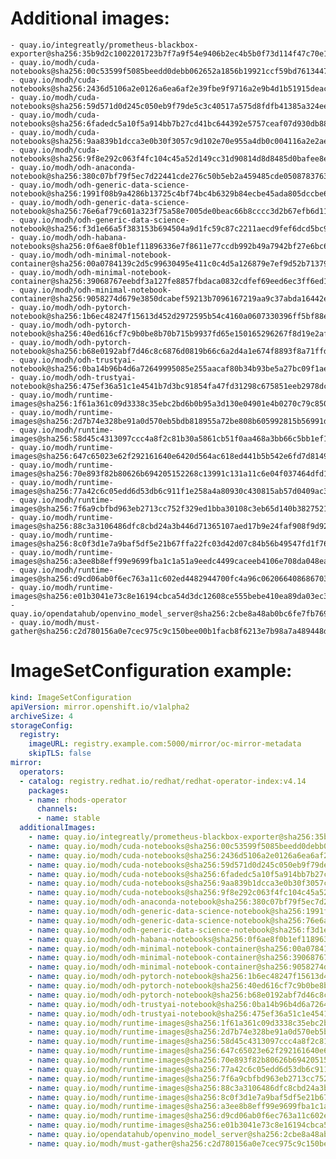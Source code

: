 # Additional images:
    - quay.io/integreatly/prometheus-blackbox-exporter@sha256:35b9d2c1002201723b7f7a9f54e9406b2ec4b5b0f73d114f47c70e15956103b5
    - quay.io/modh/cuda-notebooks@sha256:00c53599f5085beedd0debb062652a1856b19921ccf59bd76134471d24c3fa7d
    - quay.io/modh/cuda-notebooks@sha256:2436d5106a2e0126a6ea6af2e39fbe9f9716a2e9b4d1b51915deac244142a5b9
    - quay.io/modh/cuda-notebooks@sha256:59d571d0d245c050eb9f79de5c3c40517a575d8fdfb41385a324ee45a42b597b
    - quay.io/modh/cuda-notebooks@sha256:6fadedc5a10f5a914bb7b27cd41bc644392e5757ceaf07d930db884112054265
    - quay.io/modh/cuda-notebooks@sha256:9aa839b1dcca3e0b30f3057c9d102e70e955a4db0c004116a2e2ae75ec23a31b
    - quay.io/modh/cuda-notebooks@sha256:9f8e292c063f4fc104c45a52d149cc31d90814d8d8485d0bafee8e6cc5d97fed
    - quay.io/modh/odh-anaconda-notebook@sha256:380c07bf79f5ec7d22441cde276c50b5eb2a459485cde05087837639a566ae3d
    - quay.io/modh/odh-generic-data-science-notebook@sha256:1991f08b9a4286b13725c4bf74bc4b6329b84ecbe45ada805dccbe6a83f9324a
    - quay.io/modh/odh-generic-data-science-notebook@sha256:76e6af79c601a323f75a58e7005de0beac66b8cccc3d2b67efb6d11d85f0cfa1
    - quay.io/modh/odh-generic-data-science-notebook@sha256:f3d1e66a5f383153b694504a9d1fc59c87c2211aecd9fef6dcd5bc95519a4c96
    - quay.io/modh/odh-habana-notebooks@sha256:0f6ae8f0b1ef11896336e7f8611e77ccdb992b49a7942bf27e6bc64d73205d05
    - quay.io/modh/odh-minimal-notebook-container@sha256:00a0784139c2d5c99630495e411c0c4d5a126879e7ef9d52b71379292de93f66
    - quay.io/modh/odh-minimal-notebook-container@sha256:39068767eebdf3a127fe8857fbdaca0832cdfef69eed6ec3ff6ed1858029420f
    - quay.io/modh/odh-minimal-notebook-container@sha256:9058274d679e3850dcabef59213b7096167219aa9c37abda16442e0f39488661
    - quay.io/modh/odh-pytorch-notebook@sha256:1b6ec48247f15613d452d2972595b54c4160a0607330396ff5bf88e2140380f3
    - quay.io/modh/odh-pytorch-notebook@sha256:40ed616cf7c9b0be8b70b715b9937fd65e150165296267f8d19e2afd51d1ba42
    - quay.io/modh/odh-pytorch-notebook@sha256:b68e0192abf7d46c8c6876d0819b66c6a2d4a1e674f8893f8a71ffdcba96866c
    - quay.io/modh/odh-trustyai-notebook@sha256:0ba14b96b4d6a72649995085e255aacaf80b34b93be5a27bc09f1ae2eca5fe21
    - quay.io/modh/odh-trustyai-notebook@sha256:475ef36a51c1e4541b7d3bc91854fa47fd31298c675851eeb2978dc12c9a6aba
    - quay.io/modh/runtime-images@sha256:1f61a361c09d3338c35ebc2bd6b0b95a3d130e04901e4b0270c79c85007753dd
    - quay.io/modh/runtime-images@sha256:2d7b74e328be91a0d570eb5bdb818955a72be808b605992815b56991dbe90514
    - quay.io/modh/runtime-images@sha256:58d45c4313097ccc4a8f2c81b30a5861cb51f0aa468a3bb66c5bb1ef16526c6b
    - quay.io/modh/runtime-images@sha256:647c65023e62f292161640e6420d564ac618ed441b5b542e6fd7d81497e5f28a
    - quay.io/modh/runtime-images@sha256:70e893f82b80626b694205152268c13991c131a11c6e04f037464dfd163b8bea
    - quay.io/modh/runtime-images@sha256:77a42c6c05edd6d53db6c911f1e258a4a80930c430815ab57d0409ac308b891d
    - quay.io/modh/runtime-images@sha256:7f6a9cbfbd963eb2713cc752f329ed1bba30108c3eb65d140b3827521de4f56f
    - quay.io/modh/runtime-images@sha256:88c3a3106486dfc8cbd24a3b446d71365107aed17b9e24faf908f9d921f7b09e
    - quay.io/modh/runtime-images@sha256:8c0f3d1e7a9baf5df5e21b67ffa22fc03d42d07c84b56b49547fd1f7607fc310
    - quay.io/modh/runtime-images@sha256:a3ee8b8eff99e9699fba1c1a51a9eedc4499caceeb4106e708da048ea0c30ef3
    - quay.io/modh/runtime-images@sha256:d9cd06ab0f6ec763a11c602ed4482944700fc4a96c062066408686703e5327f5
    - quay.io/modh/runtime-images@sha256:e01b3041e73c8e16194cbca54d3dc12608ce555bebe410ea89da03ec372e3f15
    - quay.io/opendatahub/openvino_model_server@sha256:2cbe8a48ab0bc6fe7fb76919bf33253e83a6218a9c4b486b744c3dcf30679616
    - quay.io/modh/must-gather@sha256:c2d780156a0e7cec975c9c150bee00b1facb8f6213e7b98a7a489448d76dfd94


# ImageSetConfiguration example:
```yaml
kind: ImageSetConfiguration
apiVersion: mirror.openshift.io/v1alpha2
archiveSize: 4
storageConfig:
  registry: 
    imageURL: registry.example.com:5000/mirror/oc-mirror-metadata
    skipTLS: false                       
mirror:
  operators:
  - catalog: registry.redhat.io/redhat/redhat-operator-index:v4.14
    packages:
    - name: rhods-operator
      channels:
      - name: stable
  additionalImages:   
    - name: quay.io/integreatly/prometheus-blackbox-exporter@sha256:35b9d2c1002201723b7f7a9f54e9406b2ec4b5b0f73d114f47c70e15956103b5
    - name: quay.io/modh/cuda-notebooks@sha256:00c53599f5085beedd0debb062652a1856b19921ccf59bd76134471d24c3fa7d
    - name: quay.io/modh/cuda-notebooks@sha256:2436d5106a2e0126a6ea6af2e39fbe9f9716a2e9b4d1b51915deac244142a5b9
    - name: quay.io/modh/cuda-notebooks@sha256:59d571d0d245c050eb9f79de5c3c40517a575d8fdfb41385a324ee45a42b597b
    - name: quay.io/modh/cuda-notebooks@sha256:6fadedc5a10f5a914bb7b27cd41bc644392e5757ceaf07d930db884112054265
    - name: quay.io/modh/cuda-notebooks@sha256:9aa839b1dcca3e0b30f3057c9d102e70e955a4db0c004116a2e2ae75ec23a31b
    - name: quay.io/modh/cuda-notebooks@sha256:9f8e292c063f4fc104c45a52d149cc31d90814d8d8485d0bafee8e6cc5d97fed
    - name: quay.io/modh/odh-anaconda-notebook@sha256:380c07bf79f5ec7d22441cde276c50b5eb2a459485cde05087837639a566ae3d
    - name: quay.io/modh/odh-generic-data-science-notebook@sha256:1991f08b9a4286b13725c4bf74bc4b6329b84ecbe45ada805dccbe6a83f9324a
    - name: quay.io/modh/odh-generic-data-science-notebook@sha256:76e6af79c601a323f75a58e7005de0beac66b8cccc3d2b67efb6d11d85f0cfa1
    - name: quay.io/modh/odh-generic-data-science-notebook@sha256:f3d1e66a5f383153b694504a9d1fc59c87c2211aecd9fef6dcd5bc95519a4c96
    - name: quay.io/modh/odh-habana-notebooks@sha256:0f6ae8f0b1ef11896336e7f8611e77ccdb992b49a7942bf27e6bc64d73205d05
    - name: quay.io/modh/odh-minimal-notebook-container@sha256:00a0784139c2d5c99630495e411c0c4d5a126879e7ef9d52b71379292de93f66
    - name: quay.io/modh/odh-minimal-notebook-container@sha256:39068767eebdf3a127fe8857fbdaca0832cdfef69eed6ec3ff6ed1858029420f
    - name: quay.io/modh/odh-minimal-notebook-container@sha256:9058274d679e3850dcabef59213b7096167219aa9c37abda16442e0f39488661
    - name: quay.io/modh/odh-pytorch-notebook@sha256:1b6ec48247f15613d452d2972595b54c4160a0607330396ff5bf88e2140380f3
    - name: quay.io/modh/odh-pytorch-notebook@sha256:40ed616cf7c9b0be8b70b715b9937fd65e150165296267f8d19e2afd51d1ba42
    - name: quay.io/modh/odh-pytorch-notebook@sha256:b68e0192abf7d46c8c6876d0819b66c6a2d4a1e674f8893f8a71ffdcba96866c
    - name: quay.io/modh/odh-trustyai-notebook@sha256:0ba14b96b4d6a72649995085e255aacaf80b34b93be5a27bc09f1ae2eca5fe21
    - name: quay.io/modh/odh-trustyai-notebook@sha256:475ef36a51c1e4541b7d3bc91854fa47fd31298c675851eeb2978dc12c9a6aba
    - name: quay.io/modh/runtime-images@sha256:1f61a361c09d3338c35ebc2bd6b0b95a3d130e04901e4b0270c79c85007753dd
    - name: quay.io/modh/runtime-images@sha256:2d7b74e328be91a0d570eb5bdb818955a72be808b605992815b56991dbe90514
    - name: quay.io/modh/runtime-images@sha256:58d45c4313097ccc4a8f2c81b30a5861cb51f0aa468a3bb66c5bb1ef16526c6b
    - name: quay.io/modh/runtime-images@sha256:647c65023e62f292161640e6420d564ac618ed441b5b542e6fd7d81497e5f28a
    - name: quay.io/modh/runtime-images@sha256:70e893f82b80626b694205152268c13991c131a11c6e04f037464dfd163b8bea
    - name: quay.io/modh/runtime-images@sha256:77a42c6c05edd6d53db6c911f1e258a4a80930c430815ab57d0409ac308b891d
    - name: quay.io/modh/runtime-images@sha256:7f6a9cbfbd963eb2713cc752f329ed1bba30108c3eb65d140b3827521de4f56f
    - name: quay.io/modh/runtime-images@sha256:88c3a3106486dfc8cbd24a3b446d71365107aed17b9e24faf908f9d921f7b09e
    - name: quay.io/modh/runtime-images@sha256:8c0f3d1e7a9baf5df5e21b67ffa22fc03d42d07c84b56b49547fd1f7607fc310
    - name: quay.io/modh/runtime-images@sha256:a3ee8b8eff99e9699fba1c1a51a9eedc4499caceeb4106e708da048ea0c30ef3
    - name: quay.io/modh/runtime-images@sha256:d9cd06ab0f6ec763a11c602ed4482944700fc4a96c062066408686703e5327f5
    - name: quay.io/modh/runtime-images@sha256:e01b3041e73c8e16194cbca54d3dc12608ce555bebe410ea89da03ec372e3f15
    - name: quay.io/opendatahub/openvino_model_server@sha256:2cbe8a48ab0bc6fe7fb76919bf33253e83a6218a9c4b486b744c3dcf30679616
    - name: quay.io/modh/must-gather@sha256:c2d780156a0e7cec975c9c150bee00b1facb8f6213e7b98a7a489448d76dfd94

```

